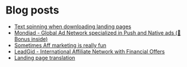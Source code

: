 # Blog posts
<!-- BLOG-POST-LIST:START -->
- [Text spinning when downloading landing pages](https://afflift.com/f/threads/text-spinning-when-downloading-landing-pages.10454/)
- [Mondiad - Global Ad Network specialized in Push and Native ads &lpar;🎁 Bonus inside&rpar;](https://afflift.com/f/threads/mondiad-global-ad-network-specialized-in-push-and-native-ads-%F0%9F%8E%81-bonus-inside.8789/)
- [Sometimes Aff marketing is really fun](https://afflift.com/f/threads/sometimes-aff-marketing-is-really-fun.10381/)
- [LeadGid - International Affiliate Network with Financial Offers](https://afflift.com/f/threads/leadgid-international-affiliate-network-with-financial-offers.6217/)
- [Landing page translation](https://afflift.com/f/threads/landing-page-translation.10450/)
<!-- BLOG-POST-LIST:END -->
